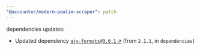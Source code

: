```yaml
---
"@accounter/modern-poalim-scraper": patch
---
```

dependencies updates:
  - Updated dependency [`ajv-formats@3.0.1` ↗︎](https://www.npmjs.com/package/ajv-formats/v/3.0.1) (from `2.1.1`, in `dependencies`)
